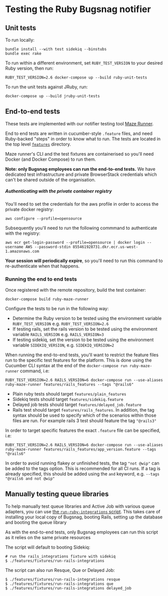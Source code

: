 # Testing the Ruby Bugsnag notifier

## Unit tests

To run locally:

```
bundle install --with test sidekiq --binstubs
bundle exec rake
```

To run within a different environment, set `RUBY_TEST_VERSION` to your desired Ruby version, then run:

```
RUBY_TEST_VERSION=2.6 docker-compose up --build ruby-unit-tests
```

To run the unit tests against JRuby, run:

```
docker-compose up --build jruby-unit-tests
```

## End-to-end tests

These tests are implemented with our notifier testing tool [Maze Runner](https://github.com/bugsnag/maze-runner).

End to end tests are written in cucumber-style `.feature` files, and need Ruby-backed "steps" in order to know what to run. The tests are located in the top level [`features`](/features/) directory.

Maze runner's CLI and the test fixtures are containerised so you'll need Docker (and Docker Compose) to run them.

__Note: only Bugsnag employees can run the end-to-end tests.__ We have dedicated test infrastructure and private BrowserStack credentials which can't be shared outside of the organisation.

##### Authenticating with the private container registry

You'll need to set the credentials for the aws profile in order to access the private docker registry:

```
aws configure --profile=opensource
```

Subsequently you'll need to run the following commmand to authenticate with the registry:

```
aws ecr get-login-password --profile=opensource | docker login --username AWS --password-stdin 855461928731.dkr.ecr.us-west-1.amazonaws.com
```

__Your session will periodically expire__, so you'll need to run this command to re-authenticate when that happens.

### Running the end to end tests

Once registered with the remote repository, build the test container:

```
docker-compose build ruby-maze-runner
```

Configure the tests to be run in the following way:

- Determine the Ruby version to be tested using the environment variable `RUBY_TEST_VERSION` e.g. `RUBY_TEST_VERSION=2.6`
- If testing rails, set the rails version to be tested using the environment variable `RAILS_VERSION` e.g. `RAILS_VERSION=3`
- If testing sidekiq, set the version to be tested using the environment variable `SIDEKIQ_VERSION`,  e.g. `SIDEKIQ_VERSION=2`

When running the end-to-end tests, you'll want to restrict the feature files run to the specific test features for the platform.  This is done using the Cucumber CLI syntax at the end of the `docker-compose run ruby-maze-runner` command, i.e:

```
RUBY_TEST_VERSION=2.6 RAILS_VERSION=6 docker-compose run --use-aliases ruby-maze-runner features/rails_features --tags "@rails6"
```

- Plain ruby tests should target `features/plain_features`
- Sidekiq tests should target `features/sidekiq.feature`
- Delayed job tests should target `features/delayed_job.feature`
- Rails test should target `features/rails_features`. In addition, the tag syntax should be used to specify which of the scenarios within those files are run.  For example rails 3 test should feature the tag `"@rails3"`

In order to target specific features the exact `.feature` file can be specified, i.e:

```
RUBY_TEST_VERSION=2.6 RAILS_VERSION=6 docker-compose run --use-aliases ruby-maze-runner features/rails_features/app_version.feature --tags "@rails6"
```

In order to avoid running flakey or unfinished tests, the tag `"not @wip"` can be added to the tags option. This is recommended for all CI runs. If a tag is already specified, this should be added using the `and` keyword, e.g. `--tags "@rails6 and not @wip"`

## Manually testing queue libraries

To help manually test queue libraries and Active Job with various queue adapters, you can use [the `run-ruby-integrations` script](./features/fixtures/run-ruby-integrations). This takes care of installing your local copy of Bugsnag, booting Rails, setting up the database and booting the queue library

As with the end-to-end tests, only Bugsnag employees can run this script as it relies on the same private resources

The script will default to booting Sidekiq:

```
# run the rails_integrations fixture with sidekiq
$ ./features/fixtures/run-rails-integrations
```

The script can also run Resque, Que or Delayed Job:

```
$ ./features/fixtures/run-rails-integrations resque
$ ./features/fixtures/run-rails-integrations que
$ ./features/fixtures/run-rails-integrations delayed_job
```

